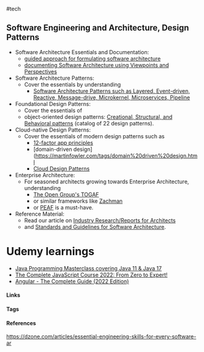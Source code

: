 #tech 

## Software Engineering and Architecture, Design Patterns
-   Software Architecture Essentials and Documentation:
	-   [guided approach for formulating software architecture](https://vedcraft.com/architecture/introduction-to-software-architecture/) 
	-   [documenting Software Architecture using Viewpoints and Perspectives](https://www.viewpoints-and-perspectives.info/) 
-  Software Architecture Patterns: 
	-  Cover the essentials by understanding 
		-  [Software Architecture Patterns such as Layered, Event-driven, Reactive, Message-drive, Microkernel, Microservices, Pipeline](https://learning.oreilly.com/library/view/software-architecture-patterns/9781491971437/) 
-   Foundational Design Patterns: 
	-   Cover the essentials of 
	-   object-oriented design patterns: [Creational, Structural, and Behavioral patterns](https://www.amazon.com/Design-Patterns-Object-Oriented-Addison-Wesley-Professional-ebook/dp/B000SEIBB8) (catalog of 22 design patterns).
-   Cloud-native Design Patterns: 
	-   Cover the essentials of modern design patterns such as 
		-   [12-factor app principles](https://12factor.net/)
		-   [domain-driven design](https://martinfowler.com/tags/domain%20driven%20design.html 
		-   [Cloud Design Patterns](https://docs.microsoft.com/en-us/azure/architecture/patterns/)
-   Enterprise Architecture: 
	-   For seasoned architects growing towards Enterprise Architecture, understanding 
		-   [The Open Group's TOGAF](https://www.opengroup.org/togaf) 
		-   or similar frameworks like [Zachman](https://www.zachman.com/) 
		-   or [PEAF](https://www.pragmatic365.org/) is a must-have.
-   Reference Material: 
	-   Read our article on [Industry Research/Reports for Architects](https://vedcraft.com/architecture/5-reports-every-software-architect-should-read/) 
	-   and [Standards and Guidelines for Software Architecture](https://vedcraft.com/architecture/standards-and-guidelines-for-software-architecture/).

# Udemy learnings
- [Java Programming Masterclass covering Java 11 & Java 17](https://www.udemy.com/course/java-the-complete-java-developer-course/learn/lecture/9331916?start=0#overview)
- [The Complete JavaScript Course 2022: From Zero to Expert!](https://www.udemy.com/course/the-complete-javascript-course/)
- [Angular - The Complete Guide (2022 Edition)](https://www.udemy.com/course/the-complete-guide-to-angular-2/)

#### Links

#### Tags

#### References
https://dzone.com/articles/essential-engineering-skills-for-every-software-ar